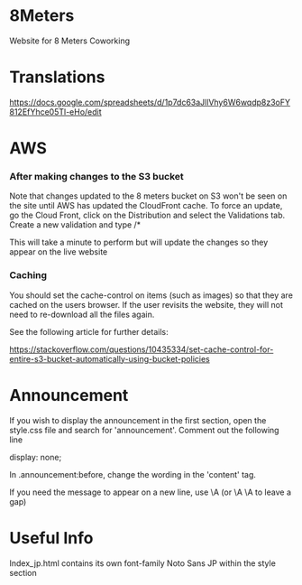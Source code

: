 # 8Meters
Website for 8 Meters Coworking

# Translations
https://docs.google.com/spreadsheets/d/1p7dc63aJllVhy6W6wqdp8z3oFY812EfYhce05Tl-eHo/edit

# AWS
### After making changes to the S3 bucket
Note that changes updated to the 8 meters bucket on S3 won't be seen on the site until AWS has updated the CloudFront cache.
To force an update, go the Cloud Front, click on the Distribution and select the Validations tab.
Create a new validation and type /*

This will take a minute to perform but will update the changes so they appear on the live website

### Caching
You should set the cache-control on items (such as images) so that they are cached on the users browser. If the user revisits the website, they will not need to re-download all the files again.

See the following article for further details:

https://stackoverflow.com/questions/10435334/set-cache-control-for-entire-s3-bucket-automatically-using-bucket-policies

# Announcement
If you wish to display the announcement in the first section, open the style.css file and search for 'announcement'.
Comment out the following line

display: none;

In .announcement:before, change the wording in the 'content' tag.

If you need the message to appear on a new line, use \A (or \A \A to leave a gap)

# Useful Info
Index_jp.html contains its own font-family Noto Sans JP within the style section

